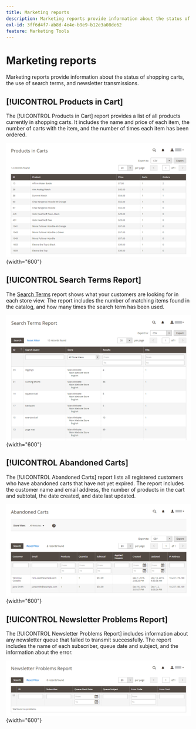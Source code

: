 ```yaml
---
title: Marketing reports
description: Marketing reports provide information about the status of shopping carts, the use of search terms, and newsletter transmissions.
exl-id: 3ff6d4f7-ab8d-4e4e-b9e9-b12e3a08de62
feature: Marketing Tools
---
```

# Marketing reports

Marketing reports provide information about the status of shopping carts, the use of search terms, and newsletter transmissions.

## [!UICONTROL Products in Cart]

The [!UICONTROL Products in Cart] report provides a list of all products currently in shopping carts. It includes the name and price of each item, the number of carts with the item, and the number of times each item has been ordered.

![Products in Cart report](./assets/products-in-cart.png){width="600"}

## [!UICONTROL Search Terms Report]

The [Search Terms](../catalog/search-terms.md#search-terms-report) report shows what your customers are looking for in each store view. The report includes the number of matching items found in the catalog, and how many times the search term has been used.

![Search Terms Report](./assets/search-terms.png){width="600"}

## [!UICONTROL Abandoned Carts]

The [!UICONTROL Abandoned Carts] report lists all registered customers who have abandoned carts that have not yet expired. The report includes the customer name and email address, the number of products in the cart and subtotal, the date created, and date last updated.

![Abandoned Carts Report](./assets/abandoned-carts.png){width="600"}

## [!UICONTROL Newsletter Problems Report]

The [!UICONTROL Newsletter Problems Report] includes information about any newsletter queue that failed to transmit successfully. The report includes the name of each subscriber, queue date and subject, and the information about the error.

![Newsletter Problems Report](./assets/newsletter-problems.png){width="600"}
